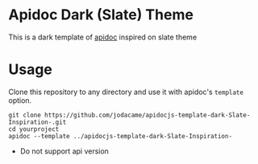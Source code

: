 Apidoc Dark (Slate) Theme
===

This is a dark template of [apidoc](https://github.com/apidoc/apidoc) inspired on slate theme


# Usage

Clone this repository to any directory and use it with apidoc's `template` option.

```shell
git clone https://github.com/jodacame/apidocjs-template-dark-Slate-Inspiration-.git
cd yourproject
apidoc --template ../apidocjs-template-dark-Slate-Inspiration-
```

- Do not support api version

